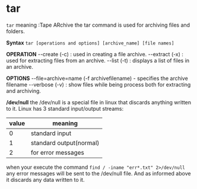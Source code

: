 # tar 
``tar`` meaning :Tape ARchive
the tar command is used for archiving files  and folders.

**Syntax**
``tar [operations and options] [archive_name] [file names]``

**OPERATION**
--create  (-c) : used in creating a file archive.
--extract (-x) : used for extracting files from an archive.
--list (-t) : displays a list of files in an archive.

**OPTIONS**
--file=archive=name (-f archivefilename)  - specifies the archive filename
--verbose (-v) : show files while being process both for extracting and archiving.



**/dev/null**
the /dev/null is a special file in linux that discards anything written to it. 
Linux has 3 standard input/output streams:

| value | meaning                 |
| ----- | ----------------------- |
| 0     | standard input          |
| 1     | standard output(normal) |
| 2     | for error messages      |
when your execute the command ``find / -iname "err*.txt" 2>/dev/null`` any error messages will be sent to the /dev/null file. And as informed above it discards any data written to it.
